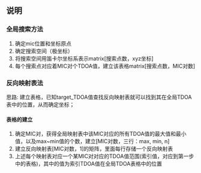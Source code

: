 ## 说明

### 全局搜索方法

1. 确定mic位置和坐标原点
2. 确定搜索空间（极坐标）
3. 将搜索空间用笛卡尔坐标系表示matrix[搜索点数，xyz坐标]
4. 每个搜索点对应着MIC对个TDOA值，建立该表格matrix[搜索点数，MIC对数]

### 反向映射表法

思路: 建立表格，已知target_TDOA值查找反向映射表就可以找到其在全局TDOA表中的位置，从而确定坐标；

#### 表格的建立

1. 确定MIC对，获得全局映射表中该MIC对应的所有TDOA值的最大值和最小值，以及max~min值的个数，建立[MIC对数，三行：max, min, n]
2. 建立反向映射表[MIC对数，1]的矩阵，里面每行存储一个反向映射表
3. 上述每个映射表对应一个某MIC对对应的TDOA值范围(索引值，对应到第一步中的表格)，其中的值为索引TDOA值在全局TDOA表格中的位置
